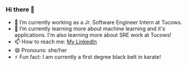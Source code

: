 ### Hi there 👋

- 🔭 I’m currently working as a Jr. Software Engineer Intern at Tucows.
- 🌱 I’m currently learning more about machine learning and it's applications. I'm also learning more about SRE work at Tucows!
- 📫 How to reach me: [My LinkedIn](https://www.linkedin.com/in/yasmin-modarai-8962b41b2/)
- 😄 Pronouns: she/her
- ⚡ Fun fact: I am currently a first degree black belt in karate!

<!-- 
- 👯 I’m looking to collaborate on ... 
- 🤔 I’m looking for help with ...
- 💬 Ask me about ... 
-->

